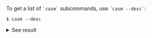 To get a list of `` `casm` `` subcommands, use `` `casm --desc` ``:
```
$ casm --desc
```
<details><summary markdown="span">See result</summary>

```
$ casm --desc

~~~ Error loading casm libraries ~~~
find_executable('ccasm'): None
Could not find 'ccasm' executable. CASM is not installed on your PATH.
Install CASM if it is not installed, or update your PATH, or set LIBCASM to the location of libcasm.

Could not find libcasm. Please check your installation.
```
</details>
<br>
